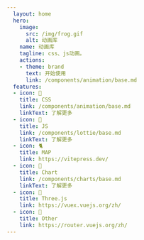 ```yaml
---
  layout: home
  hero:
    image: 
      src: /img/frog.gif
      alt: 动画库
    name: 动画库
    tagline: css、js动画。
    actions:
    - theme: brand
      text: 开始使用
      link: /components/animation/base.md
  features:
  - icon: 🐸
    title: CSS
    link: /components/animation/base.md
    linkText: 了解更多
  - icon: 🦊
    title: JS
    link: /components/lottie/base.md
    linkText: 了解更多
  - icon: 🐈
    title: MAP
    link: https://vitepress.dev/
  - icon: 🐏
    title: Chart
    link: /components/charts/base.md
    linkText: 了解更多
  - icon: 🐇
    title: Three.js
    link: https://vuex.vuejs.org/zh/
  - icon: 🐬
    title: Other
    link: https://router.vuejs.org/zh/
---
```

<style>
:root {
  --vp-home-hero-name-color: transparent;
  --vp-home-hero-name-background: -webkit-linear-gradient(315deg, #42d392 25%, #647eff);
  --vp-home-hero-image-background-image: linear-gradient(315deg, #42d392 25%, #647eff);
  --vp-home-hero-image-filter: blur(56px);
}
.image-bg {
  position: absolute;
  top: 50%;
  left: 50%;
  border-radius: 50%;
  width: 192px;
  height: 192px;
  background-image: var(--vp-home-hero-image-background-image);
  filter: var(--vp-home-hero-image-filter);
  transform: translate(-50%, -50%);
}
</style>